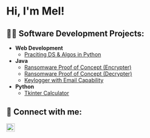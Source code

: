 <h1>Hi, I'm Mel!</h1>

<h2>👨‍💻 Software Development Projects:</h2>

- <b>Web Development</b>
  - [Praciting DS & Algos in Python](https://github.com/joshmadakor1/Algorithms-Practice)
- <b>Java</b>
  - [Ransomware Proof of Concept (Encrypter)](https://github.com/joshmadakor1/EncrypterPOC)
  - [Ransomware Proof of Concept (Decrypter)](https://github.com/joshmadakor1/DecrypterPOC)
  - [Keylogger with Email Capability](https://github.com/joshmadakor1/Key-Logger-With-Email)
- <b>Python</b>
  - [Tkinter Calculator](https://github.com/mel-harber/TkinterCalculator)


<h2> 🤳 Connect with me:</h2>

[<img align="left" alt="JoshMadakor | LinkedIn" width="22px" src="https://cdn.jsdelivr.net/npm/simple-icons@v3/icons/linkedin.svg" />][linkedin]

[linkedin]: https://linkedin.com/in/mel-harber-a74b3a200

